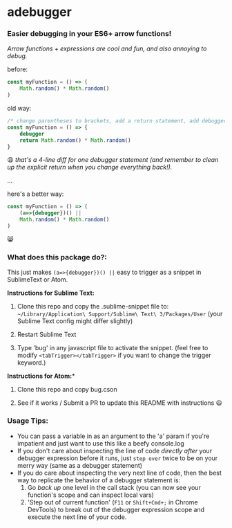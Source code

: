# adebugger

### Easier debugging in your ES6+ arrow functions!
*Arrow functions + expressions are cool and fun, and also annoying to debug.*

before:
```js
const myFunction = () => (
    Math.random() * Math.random()
)
```


old way:
```js
/* change parentheses to brackets, add a return statement, add debugger */
const myFunction = () => {
    debugger
    return Math.random() * Math.random()
}
```
😩 *that's a 4-line diff for one debugger statement (and remember to clean up the explicit return when you change everything back!).*

...

here's a better way:
```js
const myFunction = () => (
    (a=>{debugger})() ||
    Math.random() * Math.random()
)
```
😸


### What does this package do?:
This just makes `(a=>{debugger})() ||` easy to trigger as a snippet in SublimeText or Atom.

**Instructions for Sublime Text:**

1. Clone this repo and copy the .sublime-snippet file to: `~/Library/Application\ Support/Sublime\ Text\ 3/Packages/User` (your Sublime Text config might differ slightly)

2. Restart Sublime Text

3. Type 'bug' in any javascript file to activate the snippet.
(feel free to modify `<tabTrigger></tabTrigger>` if you want to change the trigger keyword.)

**Instructions for Atom:***

1. Clone this repo and copy bug.cson

2. See if it works / Submit a PR to update this README with instructions 😃

### Usage Tips:

- You can pass a variable in as an argument to the 'a' param if you're impatient and just want to use this like a beefy console.log
- If you don't care about inspecting the line of code *directly after* your debugger expression before it runs, just `step over` twice to be on your merry way (same as a debugger statement)
- If you do care about inspecting the very next line of code, then the best way to replicate the behavior of a debugger statement is:
    1. Go *back up* one level in the call stack (you can now see your function's scope and can inspect local vars)
    2. 'Step out of current function' (`F11` or `Shift+Cmd+;` in Chrome DevTools) to break out of the debugger expression scope and execute the next line of your code.

